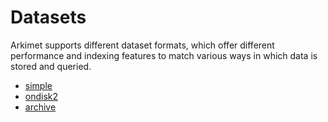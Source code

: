 # Datasets

Arkimet supports different dataset formats, which offer different performance
and indexing features to match various ways in which data is stored and
queried.

 * [simple](ds-simple.md)
 * [ondisk2](ds-ondisk2.md)
 * [archive](ds-archive.md)
